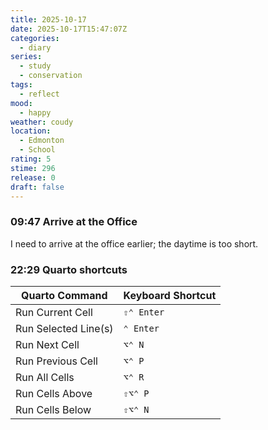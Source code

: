 ```yaml
---
title: 2025-10-17
date: 2025-10-17T15:47:07Z
categories:
  - diary
series:
  - study
  - conservation
tags:
  - reflect
mood:
  - happy
weather: coudy
location:
  - Edmonton
  - School
rating: 5
stime: 296
release: 0
draft: false
---
```

### 09:47 Arrive at the Office

I need to arrive at the office earlier; the daytime is too short.


### 22:29 Quarto shortcuts

| Quarto Command       | Keyboard Shortcut |
| -------------------- | ----------------- |
| Run Current Cell     | `⇧⌃ Enter`        |
| Run Selected Line(s) | `⌃ Enter`         |
| Run Next Cell        | `⌥⌃ N`            |
| Run Previous Cell    | `⌥⌃ P`            |
| Run All Cells        | `⌥⌃ R`            |
| Run Cells Above      | `⇧⌥⌃ P`           |
| Run Cells Below      | `⇧⌥⌃ N`           |


